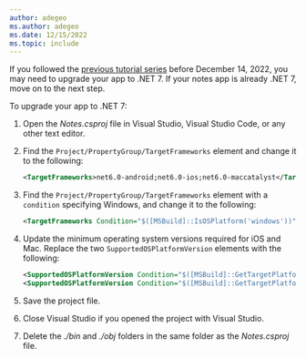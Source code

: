 ```yaml
---
author: adegeo
ms.author: adegeo
ms.date: 12/15/2022
ms.topic: include
---
```


If you followed the [previous tutorial series](../../notes-app/index.yml) before December 14, 2022, you may need to upgrade your app to .NET 7. If your notes app is already .NET 7, move on to the next step.

To upgrade your app to .NET 7:

01. Open the _Notes.csproj_ file in Visual Studio, Visual Studio Code, or any other text editor.
01. Find the `Project/PropertyGroup/TargetFrameworks` element and change it to the following:

    ```xml
    <TargetFrameworks>net6.0-android;net6.0-ios;net6.0-maccatalyst</TargetFrameworks>
    ```

01. Find the `Project/PropertyGroup/TargetFrameworks` element with a `condition` specifying Windows, and change it to the following:

    ```xml
    <TargetFrameworks Condition="$([MSBuild]::IsOSPlatform('windows'))">$(TargetFrameworks);net6.0-windows10.0.19041.0</TargetFrameworks>
    ```

01. Update the minimum operating system versions required for iOS and Mac. Replace the two `SupportedOSPlatformVersion` elements with the following:

    ```xml
    <SupportedOSPlatformVersion Condition="$([MSBuild]::GetTargetPlatformIdentifier('$(TargetFramework)')) == 'ios'">11.0</SupportedOSPlatformVersion>
    <SupportedOSPlatformVersion Condition="$([MSBuild]::GetTargetPlatformIdentifier('$(TargetFramework)')) == 'maccatalyst'">13.1</SupportedOSPlatformVersion>
    ```

01. Save the project file.
01. Close Visual Studio if you opened the project with Visual Studio.
01. Delete the _./bin_ and _./obj_ folders in the same folder as the _Notes.csproj_ file.
